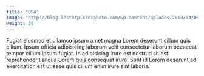 ```yaml
---
title: "USA"
image: "http://blog.lesterpickerphoto.com/wp-content/uploads/2013/04/DSC_8383-Panorama-flatirons-3.jpg"
weight: 30
---
```

Fugiat eiusmod et ullamco ipsum amet magna Lorem deserunt cillum quis cillum. Ipsum officia adipisicing laborum velit consectetur laborum occaecat tempor cillum ipsum fugiat. In adipisicing irure est nostrud sit est reprehenderit aliqua Lorem quis consequat irure. Sunt id Lorem deserunt ad exercitation est ut esse quis cillum enim irure sint laboris.